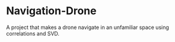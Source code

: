 # Navigation-Drone
A project that makes a drone navigate in an unfamiliar space using correlations and SVD.
